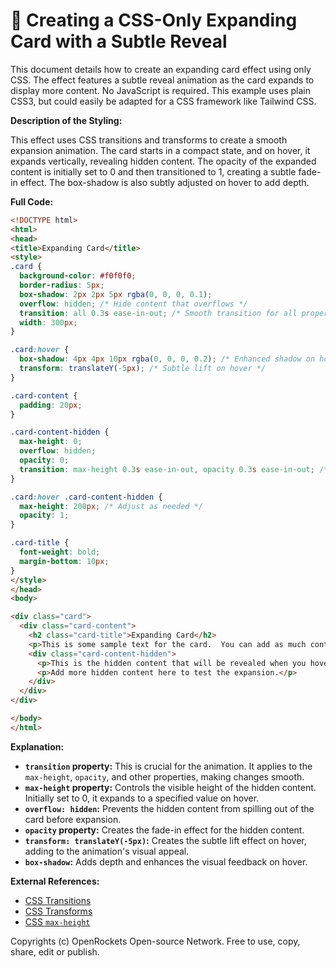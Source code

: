 # 🐞 Creating a CSS-Only Expanding Card with a Subtle Reveal


This document details how to create an expanding card effect using only CSS.  The effect features a subtle reveal animation as the card expands to display more content.  No JavaScript is required.  This example uses plain CSS3, but could easily be adapted for a CSS framework like Tailwind CSS.


**Description of the Styling:**

This effect uses CSS transitions and transforms to create a smooth expansion animation. The card starts in a compact state, and on hover, it expands vertically, revealing hidden content. The opacity of the expanded content is initially set to 0 and then transitioned to 1, creating a subtle fade-in effect.  The box-shadow is also subtly adjusted on hover to add depth.


**Full Code:**

```html
<!DOCTYPE html>
<html>
<head>
<title>Expanding Card</title>
<style>
.card {
  background-color: #f0f0f0;
  border-radius: 5px;
  box-shadow: 2px 2px 5px rgba(0, 0, 0, 0.1);
  overflow: hidden; /* Hide content that overflows */
  transition: all 0.3s ease-in-out; /* Smooth transition for all properties */
  width: 300px;
}

.card:hover {
  box-shadow: 4px 4px 10px rgba(0, 0, 0, 0.2); /* Enhanced shadow on hover */
  transform: translateY(-5px); /* Subtle lift on hover */
}

.card-content {
  padding: 20px;
}

.card-content-hidden {
  max-height: 0;
  overflow: hidden;
  opacity: 0;
  transition: max-height 0.3s ease-in-out, opacity 0.3s ease-in-out; /* Transition for hidden content */
}

.card:hover .card-content-hidden {
  max-height: 200px; /* Adjust as needed */
  opacity: 1;
}

.card-title {
  font-weight: bold;
  margin-bottom: 10px;
}
</style>
</head>
<body>

<div class="card">
  <div class="card-content">
    <h2 class="card-title">Expanding Card</h2>
    <p>This is some sample text for the card.  You can add as much content as you like to see the expansion effect in action.</p>
    <div class="card-content-hidden">
      <p>This is the hidden content that will be revealed when you hover over the card.</p>
      <p>Add more hidden content here to test the expansion.</p>
    </div>
  </div>
</div>

</body>
</html>
```

**Explanation:**

* **`transition` property:** This is crucial for the animation.  It applies to the `max-height`, `opacity`, and other properties, making changes smooth.
* **`max-height` property:**  Controls the visible height of the hidden content.  Initially set to 0, it expands to a specified value on hover.
* **`overflow: hidden`:** Prevents the hidden content from spilling out of the card before expansion.
* **`opacity` property:**  Creates the fade-in effect for the hidden content.
* **`transform: translateY(-5px)`:** Creates the subtle lift effect on hover, adding to the animation's visual appeal.
* **`box-shadow`:** Adds depth and enhances the visual feedback on hover.

**External References:**

* [CSS Transitions](https://developer.mozilla.org/en-US/docs/Web/CSS/transition)
* [CSS Transforms](https://developer.mozilla.org/en-US/docs/Web/CSS/transform)
* [CSS `max-height`](https://developer.mozilla.org/en-US/docs/Web/CSS/max-height)


Copyrights (c) OpenRockets Open-source Network. Free to use, copy, share, edit or publish.

